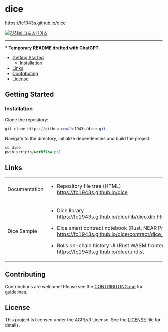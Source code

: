 # dice

<https://fc1943s.github.io/dice>

[![깃허브 코드스페이스](https://github.com/codespaces/badge.svg)](https://github.com/codespaces/new?hide_repo_select=true&ref=main&repo=756477988)

---

**\* Temporary README drafted with ChatGPT.**

- [Getting Started](#getting-started)
  - [Installation](#installation)
- [Links](#links)
- [Contributing](#contributing)
- [License](#license)

## Getting Started

### Installation

Clone the repository:

```powershell
git clone https://github.com/fc1943s/dice.git
```

Navigate to the directory, initialize dependencies and build the project:

```powershell
cd dice
pwsh scripts/workflow.ps1
```

## Links

<table>

<tr>
<td>

Documentation

</td>
<td>

- Repository file tree (HTML)  
<https://fc1943s.github.io/dice>

</td>
</tr>

<tr>
<td>

Dice Sample

</td>
<td>

- Dice library  
<https://fc1943s.github.io/dice/lib/dice.dib.html>

- Dice smart contract notebook (Rust, NEAR Protocol)  
<https://fc1943s.github.io/dice/contract/dice_contract.dib.html>

- Rolls on-chain history UI (Rust WASM frontend)  
<https://fc1943s.github.io/dice/ui/dist>

</td>
</tr>

</table>

## Contributing

Contributions are welcome! Please see the [CONTRIBUTING.md](https://github.com/fc1943s/.github/blob/main/CONTRIBUTING.md) for guidelines.

## License

This project is licensed under the AGPLv3 License. See the [LICENSE](https://github.com/fc1943s/dice/blob/main/LICENSE) file for details.
